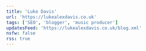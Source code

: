 ```yaml
---
title: 'Luke Davis'
url: 'https://lukealexdavis.co.uk'
tags: ['SEO', 'blogger', 'music producer']
updatesFeed: 'https://lukealexdavis.co.uk/blog.xml'
nsfw: false
rss: true
---
```

